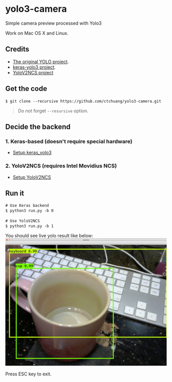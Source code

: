 # yolo3-camera
Simple camera preview processed with Yolo3 

Work on Mac OS X and Linux.

## Credits

- [The original YOLO project](https://pjreddie.com/darknet/yolo/).
- [keras-yolo3 project](https://github.com/qqwweee/keras-yolo3/).
- [YoloV2NCS project](https://github.com/duangenquan/YoloV2NCS)

## Get the code

```console
$ git clone --recursive https://github.com/ctchuang/yolo3-camera.git
```

> Do not forget `--resursive` option.

## Decide the backend

### 1. Keras-based (doesn't require special hardware)

- [Setup keras_yolo3](doc/keras_yolo3.md)

### 2. YoloV2NCS (requires Intel Movidius NCS)

- [Setup YoloV2NCS](doc/yolov2ncs.md)

## Run it

```console
# Use Keras backend
$ python3 run.py -b 0 

# Use YoloV2NCS
$ python3 run.py -b 1 
```

You should see live yolo result like below:
![Example](doc/example.jpg)

Press ESC key to exit.